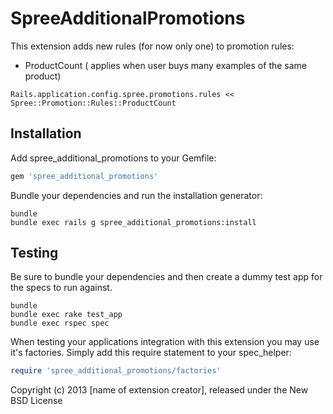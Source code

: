 SpreeAdditionalPromotions
=========================

This extension adds new rules (for now only one) to promotion rules:
- ProductCount ( applies when user buys many examples of the same product)

```
Rails.application.config.spree.promotions.rules <<  Spree::Promotion::Rules::ProductCount 
```

Installation
------------

Add spree_additional_promotions to your Gemfile:

```ruby
gem 'spree_additional_promotions'
```

Bundle your dependencies and run the installation generator:

```shell
bundle
bundle exec rails g spree_additional_promotions:install
```

Testing
-------

Be sure to bundle your dependencies and then create a dummy test app for the specs to run against.

```shell
bundle
bundle exec rake test_app
bundle exec rspec spec
```

When testing your applications integration with this extension you may use it's factories.
Simply add this require statement to your spec_helper:

```ruby
require 'spree_additional_promotions/factories'
```

Copyright (c) 2013 [name of extension creator], released under the New BSD License
